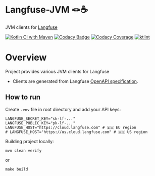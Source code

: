 # Langfuse-JVM 🪢☕️

JVM clients for [Langfuse](https://api.reference.langfuse.com)

[![Kotlin CI with Maven](https://github.com/kpavlov/langfuse-jvm/actions/workflows/maven.yml/badge.svg?branch=main)](https://github.com/kpavlov/langfuse-jvm/actions/workflows/maven.yml)
[![Codacy Badge](https://app.codacy.com/project/badge/Grade/b213cf0965cb47dba3bdd67e3b463e08)](https://app.codacy.com/gh/kpavlov/langfuse-jvm/dashboard?utm_source=gh&utm_medium=referral&utm_content=&utm_campaign=Badge_grade)
[![Codacy Coverage](https://app.codacy.com/project/badge/Coverage/b213cf0965cb47dba3bdd67e3b463e08)](https://app.codacy.com/gh/kpavlov/langfuse-jvm/dashboard?utm_source=gh&utm_medium=referral&utm_content=&utm_campaign=Badge_coverage)
[![ktlint](https://img.shields.io/badge/ktlint%20code--style-%E2%9D%A4-FF4081)](https://pinterest.github.io/ktlint/)

# Overview

Project provides various JVM clients for Langfuse

- Clients are generated from Langfuse [OpenAPI specification](https://api.reference.langfuse.com).

## How to run

Create `.env` file in root directory and add your API keys:

```dotenv
LANGFUSE_SECRET_KEY="sk-lf-..."
LANGFUSE_PUBLIC_KEY="pk-lf-..."
LANGFUSE_HOST="https://cloud.langfuse.com" # 🇪🇺 EU region
# LANGFUSE_HOST="https://us.cloud.langfuse.com" # 🇺🇸 US region
```

Building project locally:

```shell
mvn clean verify
```

or

```shell
make build
```

